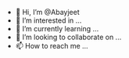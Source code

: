 - 👋 Hi, I’m @Abayjeet
- 👀 I’m interested in ...
- 🌱 I’m currently learning ...
- 💞️ I’m looking to collaborate on ...
- 📫 How to reach me ...

<!---
Abayjeet/Abayjeet is a ✨ special ✨ repository because its `README.md` (this file) appears on your GitHub profile.
You can click the Preview link to take a look at your changes.
--->
